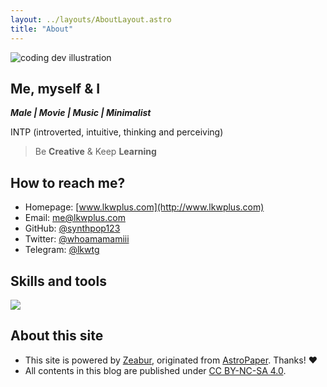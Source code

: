 ```yaml
---
layout: ../layouts/AboutLayout.astro
title: "About"
---
```


<div>
  <img src="/assets/dev.svg" class="sm:w-1/2 mx-auto" alt="coding dev illustration">
</div>

## Me, myself & I

**_Male | Movie | Music | Minimalist_**

INTP (introverted, intuitive, thinking and perceiving)

> Be **Creative** & Keep **Learning**

## How to reach me?

- Homepage: [www.lkwplus.com](http://www.lkwplus.com)
- Email: [me@lkwplus.com](mailto:me@lkwplus.com)
- GitHub: [@synthpop123](https://github.com/synthpop123)
- Twitter: [@whoamamamiii](https://twitter.com/whoamamamiii)
- Telegram: [@lkwtg](https://twitter.com/whoamamamiii)

## Skills and tools

![](@assets/images/tech-skills.png)

## About this site

- This site is powered by [Zeabur](https://zeabur.com?referralCode=synthpop123), originated from [AstroPaper](https://github.com/satnaing/astro-paper#readme). Thanks! ♥
- All contents in this blog are published under [CC BY-NC-SA 4.0](https://creativecommons.org/licenses/by-nc-sa/4.0/).
